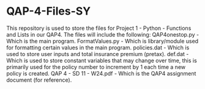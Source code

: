 # QAP-4-Files-SY
This repository is used to store the files for Project 1 - Python - Functions and Lists in our QAP4. The files will include the following:
QAP4onestop.py - Which is the main program. 
FormatValues.py - Which is library/module used for formatting certain values in the main program. 
policies.dat - Which is used to store user inputs and total insurance premium (pretax). 
def.dat - Which is used to store constant variables that may change over time, this is primarily used for the policy number to increment by 1 each time a new policy is created. 
QAP 4 - SD 11 - W24.pdf - Which is the QAP4 assignment document (for reference). 
